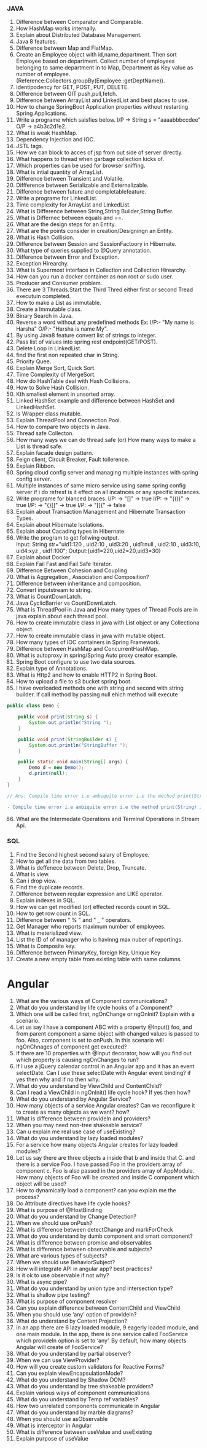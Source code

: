 ### JAVA
1. Difference between Comparator and Comparable.
2. How HashMap works internally.
3. Explain about Distributed Database Management.
4. Java 8 features.
5. Difference between Map and FlatMap.
6. Create an Employee object with id,name,department. Then sort Employee based on department. Collect number of employees belonging to same department in to Map, Department as Key value as number of employee. (Reference:Collectors.groupBy(Employee::getDeptName)).
7. Identipodency for GET, POST, PUT, DELETE.
9. Difference between GIT push,pull,fetch.
10. Difference between ArrayList and LinkedList and best places to use.
11. How to change SpringBoot Application properties without restarting Spring Applications.
12. Write a programe which saisfies below.
        I/P -> String s = "aaaabbbccdee"
        O/P -> a4b3c2d1e2.
12. What is weak HashMap.
13. Dependency Injection and IOC.
14. JSTL tags.
15. How we can block to acces of jsp from out side of server directly.
16. What happens to thread when garbage collection kicks of.
17. Which properties can be used for browser sniffing.
18. What is intial quantity of ArrayList.
19. Difference between Transient and Volatile.
20. Diffference between Serializable and Externalizable.
21. Difference between future and completablefeature.
22. Write a programe for LinkedList.
23. Time complexity for ArrayList and LinkedList.
24. What is Difference between String,String Builder,String Buffer.
25. What is Differnec between equals and ==.
26. What are the design steps for an Entity.
27. What are the points consider in creation/Designingn an Entity.
28. What is Hash Collision.
29. Difference between Session and SessionFactoory in Hibernate.
30. What type of queries supplied to @Query annotation.
31. Difference between Error and Exception.
32. Exception Hirearchy.
33. What is Supermost interface in Collection and Collection Hirearchy.
34. How can you run a docker container as non root or sudo user.
35. Producer and Consumer problem.
36. There are 3 Threads.Start the Third Thred either first or second Tread executuin completed.
37. How to make a List as immutable.
38. Create a Immutable class.
39. Binary Search in Java.
40. Reverse a word without any predefined methods Ex: I/P:- "My name is Harsha"  O/P:- "Harsha is name My".
41. By using Java8 feature convert list of strings to integer.
42. Pass list of values into spring rest endpoint(GET/POST).
43. Delete Loop in LinkedList.
44. find the first non repeated char in String.
45. Priority Quee.
46. Explain Merge Sort, Quick Sort.
47. Time Complexity of MergeSort.
48. How do HashTable deal with Hash Collisions.
49. How to Solve Hash Collision.
50. Kth smallest element in unsorted array.
51. Linked HashSet example and difference between HashSet and LinkedHashSet.
52. Is Wrapper class mutable.
53. Explain ThreadPool and Connection Pool.
54. How to compare two objects in Java.
55. Thread safe Collecton.
56. How many ways we can do thread safe (or) How many ways to make a List is thread safe.
57. Explain facade design pattern.
58. Feign client, Circuit Breaker, Fault tollerence.
59. Explain Ribbon.
60. Spring cloud config server and managing multiple instances with spring config server.
61. Multiple instances of same micro service using same spring config server if i do refresf is it effect on all incatnces or any specific instances.  
62. Write programe for blanced braces.
        I/P: -> "[]" -> true
        I/P: -> "{()}" -> true
        I/P: -> "{}[]" -> true
        I/P: -> "[]{" -> false
63. Explain about Transaction Management and Hibernate Transaction Types.
64. Explain about Hibernate Isolations.
65. Explain about Cacading types in Hibernate.
66. Write the program to get follwing output.     
    Input:  String str="uid1:120 , uid2:10 , uid3:20 , uid1:null , uid2:10 , uid3:10, uid4:xyz , uid1:100";
    Output:{uid1=220,uid2=20,uid3=30}
67. Explain about Docker
68. Explain Fail Fast and Fail Safe Iterator.
69. Difference Between Cohesion and Coupling
70. What is Aggregation , Association and Composition? 
71. Difference between inheritance and composition.
72. Convert inputstream to string.
73. What is CountDownLatch.
74. Java CyclicBarrier vs CountDownLatch.
75. What is ThreadPool in Java and How many types of Thread Pools are in java explain about each thread pool.
76. How to create immutable class in java with List object or any Collectiona object.
77. How to create immutable class in java with mutable object.
78. How many types of IOC containers in Spring Framework.
79. Difference between HashMap and ConcurrentHashMap.
80. What is autoproxy in spring/Spring Auto proxy creator example.
81. Spring Boot configure to use two data sources.
82. Explain type of Annotations.
83. What is Http2 and how to enable HTTP2 in Spring Boot.
84. How to upload a file to s3 bucket spring boot.
85. I have overloaded methods one with string and second with string builder. if call method by passing null ehich method will execute 

``` java
public class Demo {

	public void print(String s) {
		System.out.println("String ");
	}

	public void print(StringBuilder s) {
		System.out.println("StringBuffer ");
	}

	public static void main(String[] args) {
		Demo d = new Demo();
		d.print(null);
	}
}

// Ans: Compile time error i.e ambiquite error i.e the method print(String) is ambiguous
```
```diff
- Compile time error i.e ambiquite error i.e the method print(String) is ambiguous
```
86. What are the Intermedate Operations and Terminal Operations in Stream Api.
        
### SQL
1. Find the Second highest second salary of Employee.
2. How to get all the data from two tables.
3. What is deffenece between Delete, Drop, Truncate.
4. What is view.
5. Can i drop view.
6. Find the duplicate records.
7. Difference between reqular expression and LIKE operator.
8. Explain indexes in SQL.
9. How we can get modified (or) effected records count in SQL.
10. How to get row count in SQL.
11. Difference between " % " and " _ " operators.
12. Get Manager who reports maximum number of employees.
13. What is meterialized view.
14. List the ID of of manager who is havinng max nuber of reportings.
15. What is Composite key.
16. Difference between PrimaryKey, foreign Key, Unique Key 
17. Create a new empty table from existing table with same columns.

# Angular
1. What are the various ways of Component communications?
2. What do you understand by life cycle hooks of a Component?
4. Which one will be called first, ngOnChange or ngOnInit? Explain with a scenario.
6. Let us say I have a component ABC with a property @Input() foo, and from parent component a same object with changed values is passed to foo. Also, component is set to onPush. In this scenario will ngOnChnages of component get executed?
7. If there are 10 properties with @Input decorator, how will you find out which property is causing ngOnChanges to run?
8. If I use a jQuery calendar control in an Angular app and it has an event selectDate. Can I use these selectDate with Angular event binding? if yes then why and if no then why.
9. What do you understand by ViewChild and ContentChild?
10. Can I read a ViewChild in ngOnInit() life cycle hook? If yes then how?
11. What do you understand by Angular Service?
12. How many objects of a service Angular creates? Can we reconfigure it to create as many objects as we want? how?
13. What is difference between provideIn and providers?
14. When you may need non-tree shakeable service?
15. Can u explain me real use case of useExisting?
16. What do you understand by lazy loaded modules?
17. For a service how many objects Angular creates for lazy loaded modules?
18. Let us say there are three objects a inside that b and inside that C. and there is a service Foo. I have passed Foo in the providers array of component c. Foo is also passed in the providers array of AppModule. How many objects of Foo will be created and inside C component which object will be used?
19. How to dynamically load a component? can you explain me the process?
20. Do Attribute directives have life cycle hooks?
21. What is purpose of @HostBinding
22. What do you understand by Change Detection?
23. When we should use onPush?
24. What is difference between detectChange and markForCheck
24. What do you understand by dumb component and smart component?
26. What is difference between promise and observables
27. What is difference between observable and subjects?
28. What are various types of subjects?
29. When we should use BehaviorSubject?
30. How will integrate API in angular app? best practices?
31. Is it ok to use observable<any> if not why?
32. What is async pipe?
33. What do you understand by union type and intersection type?
34. What is shallow pipe testing?
35. What is purpose of component resolver
36. Can you explain difference between ContentChild and ViewChild
37. When you should use ‘any’ option of provideIn?
38. What do understand by Content Projection?
39. In an app there are 6 lazy loaded module, 9 eagerly loaded module, and one main module. In the app, there is one service called FooService which provideIn option is set to ‘any’. By default, how many objects Angular will create of FooService?
40. What do you understand by partial observer?
41. When we can use ViewProvider?
42. How will you create custom validators for Reactive Forms?
43. Can you explain viewEncapsulationMode?
44. What do you understand by Shadow DOM?
45. What do you understand by tree shakeable providers?
46. Explain various ways of component communications
47. What do you understand by Temp ref variables?
48. How two unrelated components communicate in Angular
49. What do you understand by marble diagrams?
50. When you should use asObservable
51. What is interceptor in Angular
52. What is difference between useValue and useExisting
53. Explain purpose of useValue
